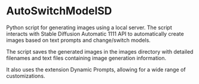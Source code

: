 # AutoSwitchModelSD

Python script for generating images using a local server. The script interacts with Stable Diffusion Automatic 1111 API to automatically create images based on text prompts and change/switch models.

The script saves the generated images in the images directory with detailed filenames and text files containing image generation information.

It also uses the extension Dynamic Prompts, allowing for a wide range of customizations.
